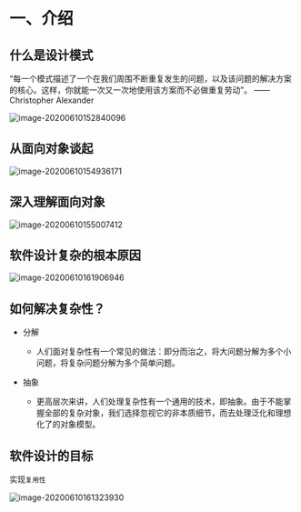 # 一、介绍

## 什么是设计模式
“每一个模式描述了一个在我们周围不断重复发生的问题，以及该问题的解决方案的核心。这样，你就能一次又一次地使用该方案而不必做重复劳动”。
——Christopher Alexander

![image-20200610152840096](https://gitee.com/wugenqiang/PictureBed/raw/master/NoteBook/20200610152841.png)

## 从面向对象谈起

![image-20200610154936171](https://gitee.com/wugenqiang/PictureBed/raw/master/NoteBook/20200610154937.png)

## 深入理解面向对象

![image-20200610155007412](https://gitee.com/wugenqiang/PictureBed/raw/master/NoteBook/20200610155008.png)

## 软件设计复杂的根本原因

![image-20200610161906946](https://gitee.com/wugenqiang/PictureBed/raw/master/NoteBook/20200610161907.png)

## 如何解决复杂性？

+ 分解
  
  + 人们面对复杂性有一个常见的做法：即分而治之，将大问题分解为多个小问题，将复杂问题分解为多个简单问题。
+ 抽象
  + 更高层次来讲，人们处理复杂性有一个通用的技术，即抽象。由于不能掌握全部的复杂对象，我们选择忽视它的非本质细节，而去处理泛化和理想化了的对象模型。
  
## 软件设计的目标

实现`复用性`

![image-20200610161323930](https://gitee.com/wugenqiang/PictureBed/raw/master/NoteBook/20200610161325.png)